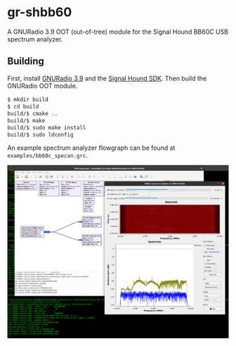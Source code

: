 # gr-shbb60

A GNURadio 3.9 OOT (out-of-tree) module for the Signal Hound BB60C USB spectrum analyzer.

## Building

First, install [GNURadio 3.9](https://github.com/gnuradio/gnuradio) and the [Signal Hound SDK](https://signalhound.com/software/signal-hound-software-development-kit-sdk/). Then build the GNURadio OOT module.

```
$ mkdir build
$ cd build
build/$ cmake ..
build/$ make
build/$ sudo make install
build/$ sudo ldconfig
```

An example spectrum analyzer flowgraph can be found at `examples/bb60c_specan.grc`.

![BB60C with GNURadio](bb60c_gnuradio.png)
